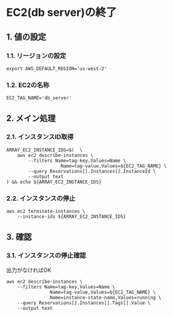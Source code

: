 <!-- omit in toc -->
# EC2(db server)の終了

## 1. 値の設定

### 1.1. リージョンの設定

    export AWS_DEFAULT_REGION='us-west-2'

### 1.2. EC2の名称

    EC2_TAG_NAME='db_server'

## 2. メイン処理

### 2.1. インスタンスID取得

    ARRAY_EC2_INSTANCE_IDS=$(  \
        aws ec2 describe-instances \
            --filters Name=tag-key,Values=Name \
                        Name=tag-value,Values=${EC2_TAG_NAME} \
            --query Reservations[].Instances[].InstanceId \
            --output text
    ) && echo ${ARRAY_EC2_INSTANCE_IDS}

### 2.2. インスタンスの停止

    aws ec2 terminate-instances \
        --instance-ids ${ARRAY_EC2_INSTANCE_IDS}

## 3. 確認

### 3.1. インスタンスの停止確認

出力がなければOK

    aws ec2 describe-instances \
        --filters Name=tag-key,Values=Name \
                    Name=tag-value,Values=${EC2_TAG_NAME} \
                    Name=instance-state-name,Values=running \
        --query Reservations[].Instances[].Tags[].Value \
        --output text
